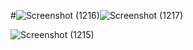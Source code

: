 #![Screenshot (1216)](https://user-images.githubusercontent.com/67106441/228615276-8c019bdc-0ba1-4b62-b4d9-4bd8d4a1c175.png)![Screenshot (1217)](https://user-images.githubusercontent.com/67106441/228615279-71881dab-8884-4450-af3e-ee5d05181066.png)

![Screenshot (1215)](https://user-images.githubusercontent.com/67106441/228615244-808e6ee9-3868-4fa3-badd-731b2053bca7.png)
